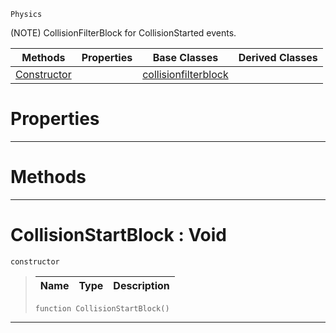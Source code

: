  `Physics`

(NOTE) CollisionFilterBlock for CollisionStarted events.

|Methods|Properties|Base Classes|Derived Classes|
|---|---|---|---|
|[ Constructor](collisionstartblock.md#collisionstartblock-void)| |[collisionfilterblock](collisionfilterblock.md)| |


 #  Properties


---  
 #  Methods


---  
 #  CollisionStartBlock : Void

 `constructor`

> 
> |Name|Type|Description|
> |---|---|---|
> ```TS:Nada
> function CollisionStartBlock()
> ``` 


---  
 

 